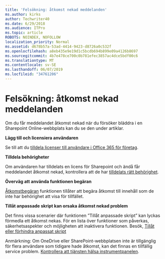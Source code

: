 ```yaml
---
title: 'Felsökning: åtkomst nekad meddelanden'
ms.author: kirks
author: Techwriter40
ms.date: 6/29/2018
ms.audience: ITPro
ms.topic: article
ROBOTS: NOINDEX, NOFOLLOW
localization_priority: Normal
ms.assetid: d678b57a-53ad-4414-9423-d8726a0c532f
ms.openlocfilehash: a8eb435e9e19d1c5bcdb694b899e09a4126b8697
ms.sourcegitcommit: 4b7e478ce700c0b781efec3857ac4dce5bdf00c6
ms.translationtype: MT
ms.contentlocale: sv-SE
ms.lasthandoff: 06/07/2019
ms.locfileid: "34761206"
---
```

# <a name="troubleshoot-access-denied-messages"></a>Felsökning: åtkomst nekad meddelanden

Om du får meddelandet åtkomst nekad när du försöker bläddra i en Sharepoint Online-webbplats kan du se den under artiklar.

**Lägg till och licensiera användaren**

Se till att du [tilldela licenser till användare i Office 365 för företag](https://docs.microsoft.com/office365/admin/subscriptions-and-billing/assign-licenses-to-users?view=o365-worldwide&amp;tabs=One).

**Tilldela behörigheter**

Om användaren har tilldelats en licens för Sharepoint och ändå får meddelandet åtkomst nekad, kontrollera att de har [tilldelats rätt behörighet](https://docs.microsoft.com/sharepoint/understanding-permission-levels).

**Överväg att använda funktionen begäran**

[Åtkomstbegäran](https://support.office.com/article/Set-up-and-manage-access-requests-94B26E0B-2822-49D4-929A-8455698654B3) funktionen tillåter att begära åtkomst till innehåll som de inte har behörighet att visa för tillfället. 

**Tillåt anpassade skript kan orsaka åtkomst nekad problem**

Det finns vissa scenarier där funktionen ”Tillåt anpassade skript” kan lyckas förmedla ett åtkomst nekas. För en lista över funktioner som påverkas, säkerhetsaspekter och möjligheten att inaktivera funktionen. Besök, [Tillåt eller förhindra anpassat skript](https://docs.microsoft.com/sharepoint/allow-or-prevent-custom-script)

Anmärkning: Om OneDrive eller SharePoint-webbplatsen inte är tillgänglig för flera användare som tidigare hade åtkomst, kan det finnas en tillfällig service problem. [Kontrollera att tjänsten hälsa instrumentpanelen](https://portal.office.com/adminportal/home#/servicehealth).


  

